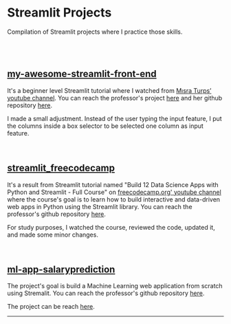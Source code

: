 # Streamlit Projects

Compilation of Streamlit projects where I practice those skills.

<br>

<br>



## [my-awesome-streamlit-front-end](my-awesome-streamlit-front-end)
It's a beginner level Streamlit tutorial where I watched from [Mısra Turps’ youtube channel](https://www.youtube.com/watch?v=-IM3531b1XU&list=PLM8lYG2MzHmTATqBUZCQW9w816ndU0xHc). You can reach the professor's project [here](https://share.streamlit.io/misraturp/my-awesome-streamlit-front-end/main.py) and her github repository [here](https://github.com/misraturp/my-awesome-streamlit-front-end).

I made a small adjustment. Instead of the user typing the input feature, I put the columns inside a box selector to be selected one column as input feature.

<br>

## [streamlit_freecodecamp](streamlit_freecodecamp)

It's a result from Streamlit tutorial named "Build 12 Data Science Apps with Python and Streamlit - Full Course" on  [freecodecamp.org' youtube channel](https://www.youtube.com/watch?v=JwSS70SZdyM&t=841s) where the course's goal is to learn how to build interactive and data-driven web apps in Python using the Streamlit library. You can reach the professor's github repository [here](https://github.com/dataprofessor/streamlit_freecodecamp).

For study purposes, I watched the course, reviewed the code, updated it, and made some minor changes.

<br>

## [ml-app-salaryprediction](ml-app-salaryprediction)

The project's goal is build a Machine Learning web application from scratch using Stremalit. You can reach the professor's github repository [here](https://github.com/python-engineer/ml-app-salaryprediction).

The project can be reach [here](https://share.streamlit.io/andradecmatheus/streamlit/main/ml-app-salaryprediction/app.pyhttps://share.streamlit.io/andradecmatheus/streamlit/main/ml-app-salaryprediction/app.py).

-----



